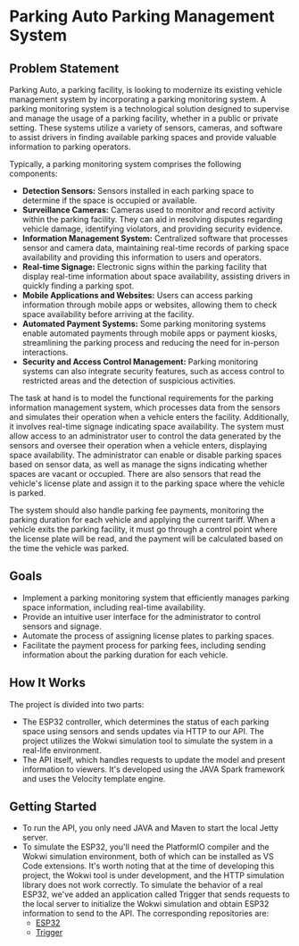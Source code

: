 
# Parking Auto Parking Management System

## Problem Statement

Parking Auto, a parking facility, is looking to modernize its existing vehicle management system by incorporating a parking monitoring system. A parking monitoring system is a technological solution designed to supervise and manage the usage of a parking facility, whether in a public or private setting. These systems utilize a variety of sensors, cameras, and software to assist drivers in finding available parking spaces and provide valuable information to parking operators.

Typically, a parking monitoring system comprises the following components:

* **Detection Sensors:** Sensors installed in each parking space to determine if the space is occupied or available.
* **Surveillance Cameras:** Cameras used to monitor and record activity within the parking facility. They can aid in resolving disputes regarding vehicle damage, identifying violators, and providing security evidence.
* **Information Management System:** Centralized software that processes sensor and camera data, maintaining real-time records of parking space availability and providing this information to users and operators.
* **Real-time Signage:** Electronic signs within the parking facility that display real-time information about space availability, assisting drivers in quickly finding a parking spot.
* **Mobile Applications and Websites:** Users can access parking information through mobile apps or websites, allowing them to check space availability before arriving at the facility.
* **Automated Payment Systems:** Some parking monitoring systems enable automated payments through mobile apps or payment kiosks, streamlining the parking process and reducing the need for in-person interactions.
* **Security and Access Control Management:** Parking monitoring systems can also integrate security features, such as access control to restricted areas and the detection of suspicious activities.

The task at hand is to model the functional requirements for the parking information management system, which processes data from the sensors and simulates their operation when a vehicle enters the facility. Additionally, it involves real-time signage indicating space availability. The system must allow access to an administrator user to control the data generated by the sensors and oversee their operation when a vehicle enters, displaying space availability. The administrator can enable or disable parking spaces based on sensor data, as well as manage the signs indicating whether spaces are vacant or occupied. There are also sensors that read the vehicle's license plate and assign it to the parking space where the vehicle is parked.

The system should also handle parking fee payments, monitoring the parking duration for each vehicle and applying the current tariff. When a vehicle exits the parking facility, it must go through a control point where the license plate will be read, and the payment will be calculated based on the time the vehicle was parked.

## Goals

* Implement a parking monitoring system that efficiently manages parking space information, including real-time availability.
* Provide an intuitive user interface for the administrator to control sensors and signage.
* Automate the process of assigning license plates to parking spaces.
* Facilitate the payment process for parking fees, including sending information about the parking duration for each vehicle.

## How It Works

The project is divided into two parts:

* The ESP32 controller, which determines the status of each parking space using sensors and sends updates via HTTP to our API. The project utilizes the Wokwi simulation tool to simulate the system in a real-life environment.
* The API itself, which handles requests to update the model and present information to viewers. It's developed using the JAVA Spark framework and uses the Velocity template engine.

## Getting Started

* To run the API, you only need JAVA and Maven to start the local Jetty server.
* To simulate the ESP32, you'll need the PlatformIO compiler and the Wokwi simulation environment, both of which can be installed as VS Code extensions. It's worth noting that at the time of developing this project, the Wokwi tool is under development, and the HTTP simulation library does not work correctly. To simulate the behavior of a real ESP32, we've added an application called Trigger that sends requests to the local server to initialize the Wokwi simulation and obtain ESP32 information to send to the API. The corresponding repositories are:
  * [ESP32](https://github.com/Alanmdza/Parking-Auto-ESP32)
  * [Trigger](https://github.com/Alanmdza/Parking-Auto-Trigger)
